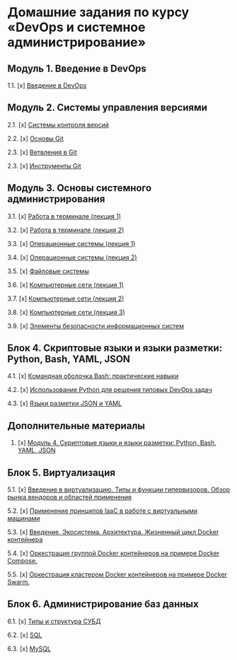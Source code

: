 # Домашние задания по курсу «DevOps и системное администрирование» 

## Модуль 1. Введение в DevOps

1.1. [x] [Введение в DevOps](01-intro-01/README.md)

## Модуль 2. Системы управления версиями

2.1. [x] [Системы контроля версий](02-git-01-vcs/README.md)

2.2. [x] [Основы Git](02-git-02-base/README.md)

2.3. [x] [Ветвления в Git](02-git-03-branching/README.md)

2.3. [x] [Инструменты Git](02-git-04-tools/README.md)

## Модуль 3. Основы системного администрирования

3.1. [x] [Работа в терминале (лекция 1)](03-sysadmin-01-terminal/README.md)

3.2. [x] [Работа в терминале (лекция 2)](03-sysadmin-02-terminal/README.md)

3.3. [х] [Операционные системы (лекция 1)](03-sysadmin-03-os/README.md)

3.4. [х] [Операционные системы (лекция 2)](03-sysadmin-04-os/README.md)

3.5. [х] [Файловые системы](03-sysadmin-05-fs/README.md)

3.6. [x] [Компьютерные сети (лекция 1)](03-sysadmin-06-net/README.md)

3.7. [х] [Компьютерные сети (лекция 2)](03-sysadmin-07-net/README.md)

3.8. [х] [Компьютерные сети (лекция 3)](03-sysadmin-08-net/README.md)

3.9. [х] [Элементы безопасности информационных систем](03-sysadmin-09-security/README.md)

## Блок 4. Скриптовые языки и языки разметки: Python, Bash, YAML, JSON

4.1. [х] [Командная оболочка Bash: практические навыки](04-script-01-bash/README.md)

4.2. [x] [Использование Python для решения типовых DevOps задач](04-script-02-py/README.md)

4.3. [x] [Языки разметки JSON и YAML](04-script-03-yaml/README.md)

## Дополнительные материалы

1. [x] [Модуль 4. Скриптовые языки и языки разметки: Python, Bash, YAML, JSON](04-script-03-yaml/additional-info/README.md)

## Блок 5. Виртуализация

5.1. [х] [Введение в виртуализацию. Типы и функции гипервизоров. Обзор рынка вендоров и областей применения](05-virt-01-basics/README.md)

5.2. [x] [Применение принципов IaaC в работе с виртуальными машинами](05-virt-02-iaac/README.md)

5.3. [x] [Введение. Экосистема. Архитектура. Жизненный цикл Docker контейнера](05-virt-03-docker/README.md)

5.4. [x] [Оркестрация группой Docker контейнеров на примере Docker Compose.](05-virt-04-docker-compose/README.md)

5.5. [x] [Оркестрация кластером Docker контейнеров на примере Docker Swarm.](05-virt-05-docker-swarm/README.md)

## Блок 6. Администрирование баз данных

6.1. [x] [Типы и структура СУБД](06-db-01-basics/README.md)

6.2. [x] [SQL](06-db-02-sql/README.md)

6.3. [x] [MySQL](06-db-03-mysql/README.md)
